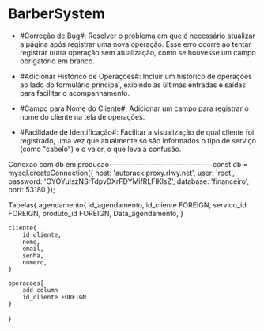 ﻿# BarberSystem

- #Correção de Bug#: Resolver o problema em que é necessário atualizar a página após registrar uma nova operação. Esse erro ocorre ao tentar registrar outra operação sem atualização, como se houvesse um campo obrigatório em branco.

- #Adicionar Histórico de Operações#: Incluir um histórico de operações ao lado do formulário principal, exibindo as últimas entradas e saídas para facilitar o acompanhamento.

- #Campo para Nome do Cliente#: Adicionar um campo para registrar o nome do cliente na tela de operações.

- #Facilidade de Identificação#: Facilitar a visualização de qual cliente foi registrado, uma vez que atualmente só são informados o tipo de serviço (como "cabelo") e o valor, o que leva a confusão.


Conexao com db em producao--------------------------------
const db = mysql.createConnection({
  host: 'autorack.proxy.rlwy.net',
  user: 'root',
  password: 'OYOYuIszNSrTdpvDXrFDYMifRLFIKlsZ',
  database: 'financeiro',
  port: 53180
});

Tabelas{
    agendamento{
        id_agendamento,
        id_cliente FOREIGN,
        servico_id FOREIGN,
        produto_id FOREIGN,
        Data_agendamento,
    }

    cliente{
        id_cliente,
        nome,
        email,
        senha,
        numero,
    }

    operacoes{
        add column
        id_cliente FOREIGN
    }
} 
